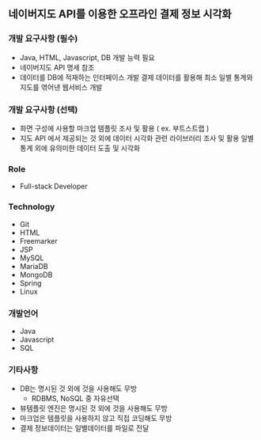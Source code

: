 ## 네이버지도 API를 이용한 오프라인 결제 정보 시각화

### 개발 요구사항 (필수)
* Java, HTML, Javascript, DB 개발 능력 필요
* 네이버지도 API 명세 참조
* 데이터를 DB에 적재하는 인터페이스 개발  결제 데이터를 활용해 최소 일별 통계와 지도를 엮어낸 웹서비스 개발

### 개발 요구사항 (선택)
* 화면 구성에 사용할 마크업 템플릿 조사 및 활용 ( ex. 부트스트랩 )
* 지도 API 에서 제공되는 것 외에 데이터 시각화 관련 라이브러리 조사 및 활용 일별 통계 외에 유의미한 데이터 도출 및 시각화

### Role
* Full-stack Developer

### Technology 
* Git
* HTML
* Freemarker
* JSP
* MySQL
* MariaDB
* MongoDB
* Spring
* Linux

### 개발언어
* Java
* Javascript
* SQL

### 기타사항
* DB는 명시된 것 외에 것을 사용해도 무방
  - RDBMS, NoSQL 중 자유선택 
* 뷰템플릿 엔진은 명시된 것 외에 것을 사용해도 무방
* 마크업은 템플릿을 사용하지 않고 직접 코딩해도 무방
* 결제 정보데이터는 일별데이터를 파일로 전달
